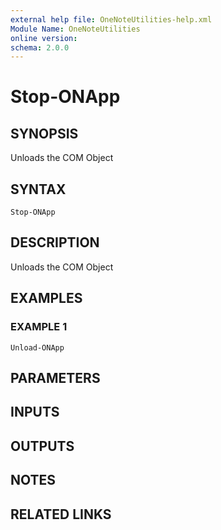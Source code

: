 ```yaml
---
external help file: OneNoteUtilities-help.xml
Module Name: OneNoteUtilities
online version:
schema: 2.0.0
---
```


# Stop-ONApp

## SYNOPSIS
Unloads the COM Object

## SYNTAX

```
Stop-ONApp
```

## DESCRIPTION
Unloads the COM Object

## EXAMPLES

### EXAMPLE 1
```
Unload-ONApp
```

## PARAMETERS

## INPUTS

## OUTPUTS

## NOTES

## RELATED LINKS
